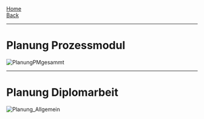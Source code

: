 [Home](home)   
[Back](DokuSolidus)   

***
# Planung Prozessmodul

![PlanungPMgesammt](https://gitlab.com/solidus/hefei/uploads/cf9aad40b6f21639d279fe9e5d98dbdc/PlanungPMgesammt.JPG)
***
# Planung Diplomarbeit

![Planung_Allgemein](https://gitlab.com/solidus/hefei/uploads/f64783529c9e96a2502aea9eea712601/Planung_Allgemein.JPG)
